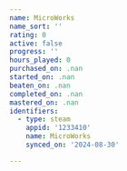 ```yaml
---
name: MicroWorks
name_sort: ''
rating: 0
active: false
progress: ''
hours_played: 0
purchased_on: .nan
started_on: .nan
beaten_on: .nan
completed_on: .nan
mastered_on: .nan
identifiers:
  - type: steam
    appid: '1233410'
    name: MicroWorks
    synced_on: '2024-08-30'

---
```

